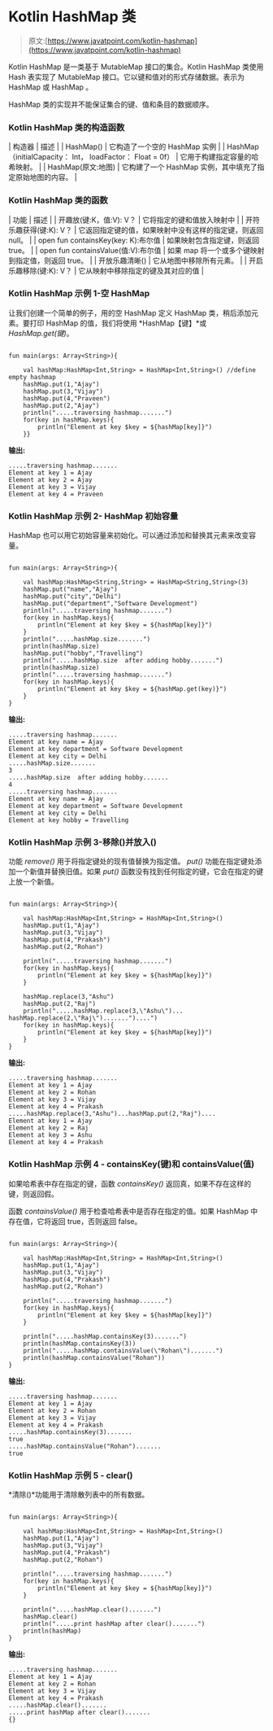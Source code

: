 # Kotlin HashMap 类

> 原文:[https://www.javatpoint.com/kotlin-hashmap](https://www.javatpoint.com/kotlin-hashmap)

Kotlin HashMap 是一类基于 MutableMap 接口的集合。Kotlin HashMap 类使用 Hash 表实现了 MutableMap 接口。它以键和值对的形式存储数据。表示为 HashMap <key value="">或 HashMap <k v="">。</k></key>

HashMap 类的实现并不能保证集合的键、值和条目的数据顺序。

### Kotlin HashMap 类的构造函数

| 构造器 | 描述 |
| HashMap() | 它构造了一个空的 HashMap 实例 |
| HashMap（initialCapacity： Int， loadFactor： Float = 0f） | 它用于构建指定容量的哈希映射。 |
| HashMap(原文:地图<out k="" v="">)</out> | 它构建了一个 HashMap 实例，其中填充了指定原始地图的内容。 |

### Kotlin HashMap 类的函数

| 功能 | 描述 |
| 开趣放(键:K，值:V): V？ | 它将指定的键和值放入映射中 |
| 开符乐趣获得(键:K): V？ | 它返回指定键的值，如果映射中没有这样的指定键，则返回 null。 |
| open fun containsKey(key: K):布尔值 | 如果映射包含指定键，则返回 true。 |
| open fun containsValue(值:V):布尔值 | 如果 map 将一个或多个键映射到指定值，则返回 true。 |
| 开放乐趣清晰() | 它从地图中移除所有元素。 |
| 开启乐趣移除(键:K): V？ | 它从映射中移除指定的键及其对应的值 |

### Kotlin HashMap 示例 1-空 HashMap

让我们创建一个简单的例子，用<int string="">的空 HashMap 定义 HashMap 类，稍后添加元素。要打印 HashMap 的值，我们将使用 *HashMap【键】*或 *HashMap.get(键)*。</int>

```

fun main(args: Array<String>){

    val hashMap:HashMap<Int,String> = HashMap<Int,String>() //define empty hashmap
    hashMap.put(1,"Ajay")
    hashMap.put(3,"Vijay")
    hashMap.put(4,"Praveen")
    hashMap.put(2,"Ajay")
    println(".....traversing hashmap.......")
    for(key in hashMap.keys){
        println("Element at key $key = ${hashMap[key]}")
    }}

```

**输出:**

```
.....traversing hashmap.......
Element at key 1 = Ajay
Element at key 2 = Ajay
Element at key 3 = Vijay
Element at key 4 = Praveen

```

### Kotlin HashMap 示例 2- HashMap 初始容量

HashMap 也可以用它初始容量来初始化。可以通过添加和替换其元素来改变容量。

```

fun main(args: Array<String>){

    val hashMap:HashMap<String,String> = HashMap<String,String>(3)
    hashMap.put("name","Ajay")
    hashMap.put("city","Delhi")
    hashMap.put("department","Software Development")
    println(".....traversing hashmap.......")
    for(key in hashMap.keys){
        println("Element at key $key = ${hashMap[key]}")
    }
    println(".....hashMap.size.......")
    println(hashMap.size)
    hashMap.put("hobby","Travelling")
    println(".....hashMap.size  after adding hobby.......")
    println(hashMap.size)
    println(".....traversing hashmap.......")
    for(key in hashMap.keys){
        println("Element at key $key = ${hashMap.get(key)}")
    }
}

```

**输出:**

```
.....traversing hashmap.......
Element at key name = Ajay
Element at key department = Software Development
Element at key city = Delhi
.....hashMap.size.......
3
.....hashMap.size  after adding hobby.......
4
.....traversing hashmap.......
Element at key name = Ajay
Element at key department = Software Development
Element at key city = Delhi
Element at key hobby = Travelling

```

### Kotlin HashMap 示例 3-移除()并放入()

功能 *remove()* 用于将指定键处的现有值替换为指定值。 *put()* 功能在指定键处添加一个新值并替换旧值。如果 *put()* 函数没有找到任何指定的键，它会在指定的键上放一个新值。

```

fun main(args: Array<String>){

    val hashMap:HashMap<Int,String> = HashMap<Int,String>()
    hashMap.put(1,"Ajay")
    hashMap.put(3,"Vijay")
    hashMap.put(4,"Prakash")
    hashMap.put(2,"Rohan")

    println(".....traversing hashmap.......")
    for(key in hashMap.keys){
        println("Element at key $key = ${hashMap[key]}")
    }

    hashMap.replace(3,"Ashu")
    hashMap.put(2,"Raj")
    println(".....hashMap.replace(3,\"Ashu\")... hashMap.replace(2,\"Raj\").......")....")
    for(key in hashMap.keys){
        println("Element at key $key = ${hashMap[key]}")
    }
}

```

**输出:**

```
.....traversing hashmap.......
Element at key 1 = Ajay
Element at key 2 = Rohan
Element at key 3 = Vijay
Element at key 4 = Prakash
.....hashMap.replace(3,"Ashu")...hashMap.put(2,"Raj")....
Element at key 1 = Ajay
Element at key 2 = Raj
Element at key 3 = Ashu
Element at key 4 = Prakash

```

### Kotlin HashMap 示例 4 - containsKey(键)和 containsValue(值)

如果哈希表中存在指定的键，函数 *containsKey()* 返回真，如果不存在这样的键，则返回假。

函数 *containsValue()* 用于检查哈希表中是否存在指定的值。如果 HashMap 中存在值，它将返回 true，否则返回 false。

```

fun main(args: Array<String>){

    val hashMap:HashMap<Int,String> = HashMap<Int,String>()
    hashMap.put(1,"Ajay")
    hashMap.put(3,"Vijay")
    hashMap.put(4,"Prakash")
    hashMap.put(2,"Rohan")

    println(".....traversing hashmap.......")
    for(key in hashMap.keys){
        println("Element at key $key = ${hashMap[key]}")
    }

    println(".....hashMap.containsKey(3).......")
    println(hashMap.containsKey(3))
    println(".....hashMap.containsValue(\"Rohan\").......")
    println(hashMap.containsValue("Rohan"))
}

```

**输出:**

```
.....traversing hashmap.......
Element at key 1 = Ajay
Element at key 2 = Rohan
Element at key 3 = Vijay
Element at key 4 = Prakash
.....hashMap.containsKey(3).......
true
.....hashMap.containsValue("Rohan").......
true

```

### Kotlin HashMap 示例 5 - clear()

*清除()*功能用于清除散列表中的所有数据。

```

fun main(args: Array<String>){

    val hashMap:HashMap<Int,String> = HashMap<Int,String>()
    hashMap.put(1,"Ajay")
    hashMap.put(3,"Vijay")
    hashMap.put(4,"Prakash")
    hashMap.put(2,"Rohan")

    println(".....traversing hashmap.......")
    for(key in hashMap.keys){
        println("Element at key $key = ${hashMap[key]}")
    }

    println(".....hashMap.clear().......")
    hashMap.clear()
    println(".....print hashMap after clear().......")
    println(hashMap)
}

```

**输出:**

```
.....traversing hashmap.......
Element at key 1 = Ajay
Element at key 2 = Rohan
Element at key 3 = Vijay
Element at key 4 = Prakash
.....hashMap.clear().......
.....print hashMap after clear().......
{}

```